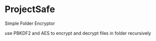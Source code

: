 # ProjectSafe
Simple Folder Encryptor

use PBKDF2 and AES to encrypt and decrypt files in folder recursively
